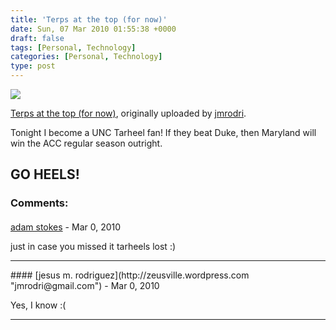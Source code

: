 ```yaml
---
title: 'Terps at the top (for now)'
date: Sun, 07 Mar 2010 01:55:38 +0000
draft: false
tags: [Personal, Technology]
categories: [Personal, Technology]
type: post
---
```


[![](http://farm3.static.flickr.com/2686/4411447391_ea7b7e52b0.jpg)](http://www.flickr.com/photos/jmrodri/4411447391/ "photo sharing")

[Terps at the top (for now)](http://www.flickr.com/photos/jmrodri/4411447391/), originally uploaded by [jmrodri](http://www.flickr.com/people/jmrodri/).

Tonight I become a UNC Tarheel fan! If they beat Duke, then Maryland will win the ACC regular season outright.

GO HEELS!
---
### Comments:
#### 
[adam stokes]( "adam.stokes@gmail.com") - <time datetime="2010-03-07 12:37:04">Mar 0, 2010</time>

just in case you missed it tarheels lost :)
<hr />
#### 
[jesus m. rodriguez](http://zeusville.wordpress.com "jmrodri@gmail.com") - <time datetime="2010-03-07 17:14:09">Mar 0, 2010</time>

Yes, I know :(
<hr />

